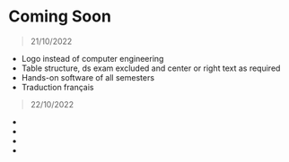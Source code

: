# Coming Soon

> 21/10/2022

- Logo instead of computer engineering
- Table structure, ds exam excluded and center or right text as required
- Hands-on software of all semesters
- Traduction français



> 22/10/2022

-
-
-
-

